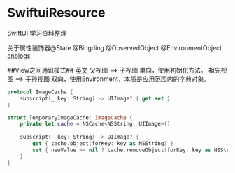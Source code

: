 # SwiftuiResource
SwiftUI 学习资料整理

关于属性装饰器@State @Bingding @ObservedObject @EnvironmentObject [cnblogs](https://www.cnblogs.com/xiaoniuzai/p/11417123.html)

##View之间通讯模式## [英文](https://www.vadimbulavin.com/passing-data-between-swiftui-views/)
父视图 ==> 子视图 单向，使用初始化方法。
祖先视图 ==> 子孙视图 双向，使用Environment，本质是应用范围内的字典对象。

```swift
protocol ImageCache {
    subscript(_ key: String) -> UIImage? { get set }
}

struct TemporaryImageCache: ImageCache {
    private let cache = NSCache<NSString, UIImage>()
    
    subscript(_ key: String) -> UIImage? {
        get { cache.object(forKey: key as NSString) }
        set { newValue == nil ? cache.removeObject(forKey: key as NSString) : cache.setObject(newValue!, forKey: key as NSString) }
    }
}
```

